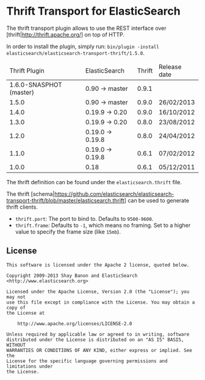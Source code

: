 Thrift Transport for ElasticSearch
==================================

The thrift transport plugin allows to use the REST interface over [thrift|http://thrift.apache.org/] on top of HTTP.

In order to install the plugin, simply run: `bin/plugin -install elasticsearch/elasticsearch-transport-thrift/1.5.0`.

<table>
	<thead>
		<tr>
			<td>Thrift Plugin</td>
			<td>ElasticSearch</td>
			<td>Thrift</td>
			<td>Release date</td>
		</tr>
	</thead>
	<tbody>
		<tr>
			<td>1.6.0-SNASPHOT (master)</td>
			<td>0.90 -> master</td>
			<td>0.9.1</td>
			<td></td>
		</tr>
		<tr>
			<td>1.5.0</td>
			<td>0.90 -> master</td>
			<td>0.9.0</td>
			<td>26/02/2013</td>
		</tr>
		<tr>
			<td>1.4.0</td>
			<td>0.19.9 -> 0.20</td>
			<td>0.9.0</td>
			<td>16/10/2012</td>
		</tr>
		<tr>
			<td>1.3.0</td>
			<td>0.19.9 -> 0.20</td>
			<td>0.8.0</td>
			<td>23/08/2012</td>
		</tr>
		<tr>
			<td>1.2.0</td>
			<td>0.19.0 -> 0.19.8</td>
			<td>0.8.0</td>
			<td>24/04/2012</td>
		</tr>
		<tr>
			<td>1.1.0</td>
			<td>0.19.0 -> 0.19.8</td>
			<td>0.6.1</td>
			<td>07/02/2012</td>
		</tr>
        <tr>
			<td>1.0.0</td>
			<td>0.18</td>
			<td>0.6.1</td>
			<td>05/12/2011</td>
		</tr>
	</tbody>
</table>

The thrift definition can be found under the `elasticsearch.thrift` file.

The thrift [schema|https://github.com/elasticsearch/elasticsearch-transport-thrift/blob/master/elasticsearch.thrift] can be used to generate thrift clients.

* `thrift.port`: The port to bind to. Defaults to `9500-9600`.
* `thrift.frame`: Defaults to `-1`, which means no framing. Set to a higher value to specify the frame size (like `15mb`).

License
-------

    This software is licensed under the Apache 2 license, quoted below.

    Copyright 2009-2013 Shay Banon and ElasticSearch <http://www.elasticsearch.org>

    Licensed under the Apache License, Version 2.0 (the "License"); you may not
    use this file except in compliance with the License. You may obtain a copy of
    the License at

        http://www.apache.org/licenses/LICENSE-2.0

    Unless required by applicable law or agreed to in writing, software
    distributed under the License is distributed on an "AS IS" BASIS, WITHOUT
    WARRANTIES OR CONDITIONS OF ANY KIND, either express or implied. See the
    License for the specific language governing permissions and limitations under
    the License.

